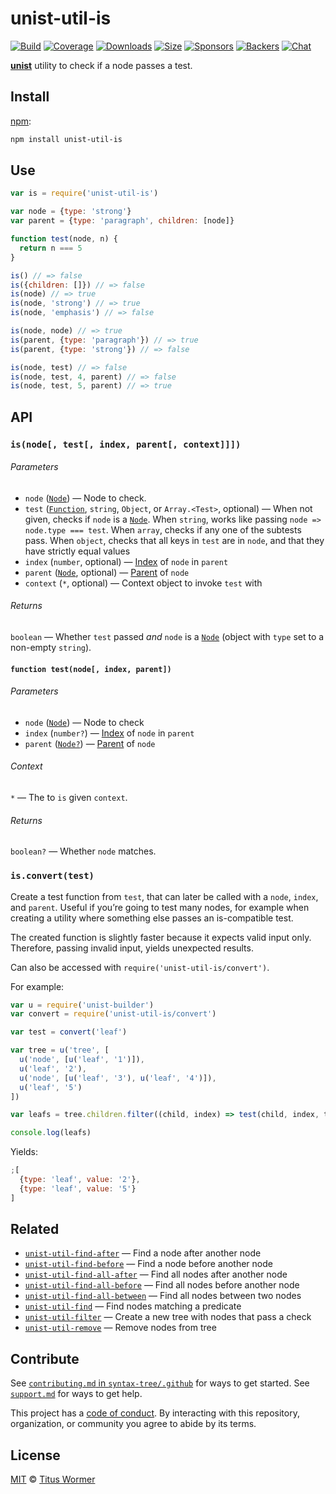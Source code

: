 # unist-util-is

[![Build][build-badge]][build]
[![Coverage][coverage-badge]][coverage]
[![Downloads][downloads-badge]][downloads]
[![Size][size-badge]][size]
[![Sponsors][sponsors-badge]][collective]
[![Backers][backers-badge]][collective]
[![Chat][chat-badge]][chat]

[**unist**][unist] utility to check if a node passes a test.

## Install

[npm][]:

```sh
npm install unist-util-is
```

## Use

```js
var is = require('unist-util-is')

var node = {type: 'strong'}
var parent = {type: 'paragraph', children: [node]}

function test(node, n) {
  return n === 5
}

is() // => false
is({children: []}) // => false
is(node) // => true
is(node, 'strong') // => true
is(node, 'emphasis') // => false

is(node, node) // => true
is(parent, {type: 'paragraph'}) // => true
is(parent, {type: 'strong'}) // => false

is(node, test) // => false
is(node, test, 4, parent) // => false
is(node, test, 5, parent) // => true
```

## API

### `is(node[, test[, index, parent[, context]]])`

###### Parameters

- `node` ([`Node`][node]) — Node to check.
- `test` ([`Function`][test], `string`, `Object`, or `Array.<Test>`, optional)
  — When not given, checks if `node` is a [`Node`][node].
  When `string`, works like passing `node => node.type === test`.
  When `array`, checks if any one of the subtests pass.
  When `object`, checks that all keys in `test` are in `node`,
  and that they have strictly equal values
- `index` (`number`, optional) — [Index][] of `node` in `parent`
- `parent` ([`Node`][node], optional) — [Parent][] of `node`
- `context` (`*`, optional) — Context object to invoke `test` with

###### Returns

`boolean` — Whether `test` passed _and_ `node` is a [`Node`][node] (object with
`type` set to a non-empty `string`).

#### `function test(node[, index, parent])`

###### Parameters

- `node` ([`Node`][node]) — Node to check
- `index` (`number?`) — [Index][] of `node` in `parent`
- `parent` ([`Node?`][node]) — [Parent][] of `node`

###### Context

`*` — The to `is` given `context`.

###### Returns

`boolean?` — Whether `node` matches.

### `is.convert(test)`

Create a test function from `test`, that can later be called with a `node`,
`index`, and `parent`.
Useful if you’re going to test many nodes, for example when creating a utility
where something else passes an is-compatible test.

The created function is slightly faster because it expects valid input only.
Therefore, passing invalid input, yields unexpected results.

Can also be accessed with `require('unist-util-is/convert')`.

For example:

```js
var u = require('unist-builder')
var convert = require('unist-util-is/convert')

var test = convert('leaf')

var tree = u('tree', [
  u('node', [u('leaf', '1')]),
  u('leaf', '2'),
  u('node', [u('leaf', '3'), u('leaf', '4')]),
  u('leaf', '5')
])

var leafs = tree.children.filter((child, index) => test(child, index, tree))

console.log(leafs)
```

Yields:

```js
;[
  {type: 'leaf', value: '2'},
  {type: 'leaf', value: '5'}
]
```

## Related

- [`unist-util-find-after`](https://github.com/syntax-tree/unist-util-find-after)
  — Find a node after another node
- [`unist-util-find-before`](https://github.com/syntax-tree/unist-util-find-before)
  — Find a node before another node
- [`unist-util-find-all-after`](https://github.com/syntax-tree/unist-util-find-all-after)
  — Find all nodes after another node
- [`unist-util-find-all-before`](https://github.com/syntax-tree/unist-util-find-all-before)
  — Find all nodes before another node
- [`unist-util-find-all-between`](https://github.com/mrzmmr/unist-util-find-all-between)
  — Find all nodes between two nodes
- [`unist-util-find`](https://github.com/blahah/unist-util-find)
  — Find nodes matching a predicate
- [`unist-util-filter`](https://github.com/eush77/unist-util-filter)
  — Create a new tree with nodes that pass a check
- [`unist-util-remove`](https://github.com/eush77/unist-util-remove)
  — Remove nodes from tree

## Contribute

See [`contributing.md` in `syntax-tree/.github`][contributing] for ways to get
started.
See [`support.md`][support] for ways to get help.

This project has a [code of conduct][coc].
By interacting with this repository, organization, or community you agree to
abide by its terms.

## License

[MIT][license] © [Titus Wormer][author]

<!-- Definitions -->

[build-badge]: https://img.shields.io/travis/syntax-tree/unist-util-is.svg
[build]: https://travis-ci.org/syntax-tree/unist-util-is
[coverage-badge]: https://img.shields.io/codecov/c/github/syntax-tree/unist-util-is.svg
[coverage]: https://codecov.io/github/syntax-tree/unist-util-is
[downloads-badge]: https://img.shields.io/npm/dm/unist-util-is.svg
[downloads]: https://www.npmjs.com/package/unist-util-is
[size-badge]: https://img.shields.io/bundlephobia/minzip/unist-util-is.svg
[size]: https://bundlephobia.com/result?p=unist-util-is
[sponsors-badge]: https://opencollective.com/unified/sponsors/badge.svg
[backers-badge]: https://opencollective.com/unified/backers/badge.svg
[collective]: https://opencollective.com/unified
[chat-badge]: https://img.shields.io/badge/chat-spectrum-7b16ff.svg
[chat]: https://spectrum.chat/unified/syntax-tree
[npm]: https://docs.npmjs.com/cli/install
[license]: license
[author]: https://wooorm.com
[contributing]: https://github.com/syntax-tree/.github/blob/master/contributing.md
[support]: https://github.com/syntax-tree/.github/blob/master/support.md
[coc]: https://github.com/syntax-tree/.github/blob/master/code-of-conduct.md
[unist]: https://github.com/syntax-tree/unist
[node]: https://github.com/syntax-tree/unist#node
[parent]: https://github.com/syntax-tree/unist#parent-1
[index]: https://github.com/syntax-tree/unist#index
[test]: #function-testnode-index-parent
